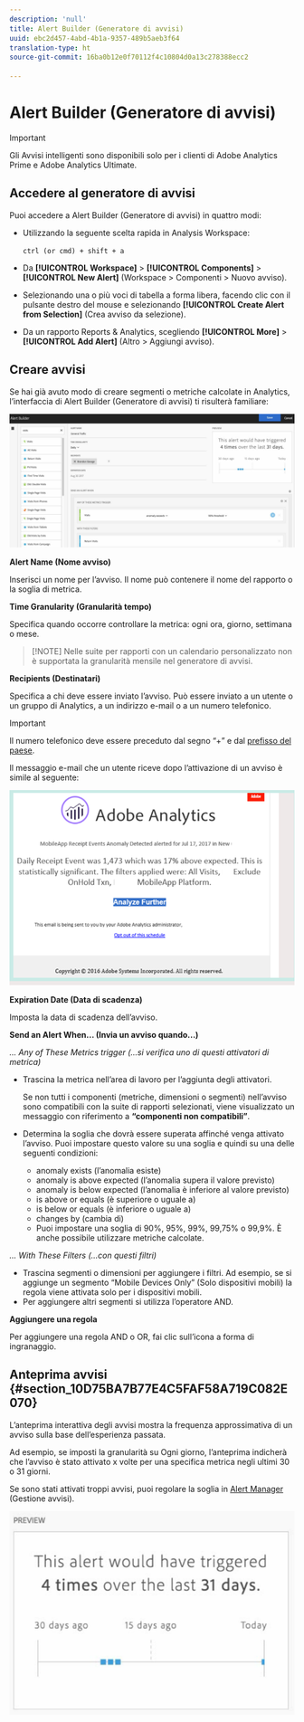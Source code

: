 ```yaml
---
description: 'null'
title: Alert Builder (Generatore di avvisi)
uuid: ebc2d457-4abd-4b1a-9357-489b5aeb3f64
translation-type: ht
source-git-commit: 16ba0b12e0f70112f4c10804d0a13c278388ecc2

---
```



# Alert Builder (Generatore di avvisi)

>[!IMPORTANT]
>
>Gli Avvisi intelligenti sono disponibili solo per i clienti di Adobe Analytics Prime e Adobe Analytics Ultimate.

## Accedere al generatore di avvisi

Puoi accedere a Alert Builder (Generatore di avvisi) in quattro modi:

* Utilizzando la seguente scelta rapida in Analysis Workspace:

   `ctrl (or cmd) + shift + a`
* Da **[!UICONTROL Workspace]** &gt; **[!UICONTROL Components]** &gt; **[!UICONTROL New Alert]** (Workspace &gt; Componenti &gt; Nuovo avviso).
* Selezionando una o più voci di tabella a forma libera, facendo clic con il pulsante destro del mouse e selezionando **[!UICONTROL Create Alert from Selection]** (Crea avviso da selezione).
* Da un rapporto Reports &amp; Analytics, scegliendo **[!UICONTROL More]** &gt; **[!UICONTROL Add Alert]** (Altro &gt; Aggiungi avviso).

## Creare avvisi

Se hai già avuto modo di creare segmenti o metriche calcolate in Analytics, l’interfaccia di Alert Builder (Generatore di avvisi) ti risulterà familiare:

![](assets/alert_builder.png)

<!--Meike, I edited this table for validation -->

**Alert Name (Nome avviso)**

Inserisci un nome per l’avviso. Il nome può contenere il nome del rapporto o la soglia di metrica.

**Time Granularity (Granularità tempo)**

Specifica quando occorre controllare la metrica: ogni ora, giorno, settimana o mese.

> [!NOTE] Nelle suite per rapporti con un calendario personalizzato non è supportata la granularità mensile nel generatore di avvisi.

**Recipients (Destinatari)**

Specifica a chi deve essere inviato l’avviso. Può essere inviato a un utente o un gruppo di Analytics, a un indirizzo e-mail o a un numero telefonico.

>[!IMPORTANT]
>
>Il numero telefonico deve essere preceduto dal segno “+” e dal [prefisso del paese](https://countrycode.org/).

Il messaggio e-mail che un utente riceve dopo l’attivazione di un avviso è simile al seguente:

![](assets/alerts-email.PNG)

**Expiration Date (Data di scadenza)**

Imposta la data di scadenza dell’avviso.

**Send an Alert When... (Invia un avviso quando...)**

*... Any of These Metrics trigger (...si verifica uno di questi attivatori di metrica)*

* Trascina la metrica nell’area di lavoro per l’aggiunta degli attivatori.

   Se non tutti i componenti (metriche, dimensioni o segmenti) nell’avviso sono compatibili con la suite di rapporti selezionati, viene visualizzato un messaggio con riferimento a **“componenti non compatibili”**.
* Determina la soglia che dovrà essere superata affinché venga attivato l’avviso. Puoi impostare questo valore su una soglia e quindi su una delle seguenti condizioni:

   * anomaly exists (l’anomalia esiste)
   * anomaly is above expected (l’anomalia supera il valore previsto)
   * anomaly is below expected (l’anomalia è inferiore al valore previsto)
   * is above or equals (è superiore o uguale a)
   * is below or equals (è inferiore o uguale a)
   * changes by (cambia di)
   * Puoi impostare una soglia di 90%, 95%, 99%, 99,75% o 99,9%.
   È anche possibile utilizzare metriche calcolate.

*... With These Filters (...con questi filtri)*

* Trascina segmenti o dimensioni per aggiungere i filtri. Ad esempio, se si aggiunge un segmento “Mobile Devices Only” (Solo dispositivi mobili) la regola viene attivata solo per i dispositivi mobili.
* Per aggiungere altri segmenti si utilizza l’operatore AND.

**Aggiungere una regola**

Per aggiungere una regola AND o OR, fai clic sull’icona a forma di ingranaggio.

## Anteprima avvisi {#section_10D75BA7B77E4C5FAF58A719C082E070}

L’anteprima interattiva degli avvisi mostra la frequenza approssimativa di un avviso sulla base dell’esperienza passata.

Ad esempio, se imposti la granularità su Ogni giorno, l’anteprima indicherà che l’avviso è stato attivato x volte per una specifica metrica negli ultimi 30 o 31 giorni.

Se sono stati attivati troppi avvisi, puoi regolare la soglia in [Alert Manager](/help/components/c-alerts/alert-manager.md) (Gestione avvisi).

![](assets/alert_preview.png)

